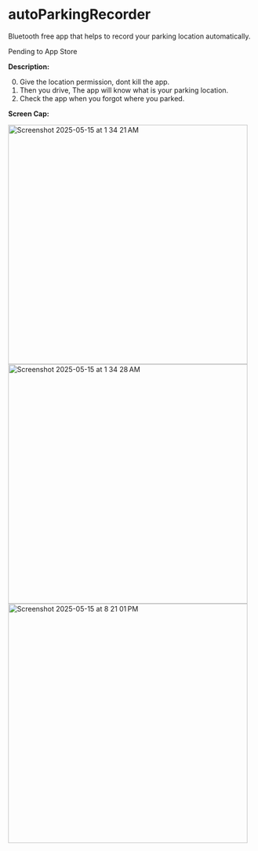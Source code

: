 # autoParkingRecorder
Bluetooth free app that helps to record your parking location automatically.

Pending to App Store

**Description:**

0. Give the location permission, dont kill the app.
1. Then you drive, The app will know what is your parking location.
2. Check the app when you forgot where you parked.



**Screen Cap:**

<img width="488" alt="Screenshot 2025-05-15 at 1 34 21 AM" src="https://github.com/user-attachments/assets/b77c72ec-de16-463a-8bdd-e2546d1d7cf2" />
<img width="488" alt="Screenshot 2025-05-15 at 1 34 28 AM" src="https://github.com/user-attachments/assets/e6eeac38-ef16-45ef-84d0-f58991bd5ecd" />
<img width="488" alt="Screenshot 2025-05-15 at 8 21 01 PM" src="https://github.com/user-attachments/assets/064d8798-cdae-4d4a-a4a4-d8617b68d7cb" />



